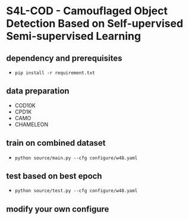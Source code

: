 # S4L-COD - Camouflaged Object Detection Based on Self-upervised Semi-supervised Learning

## dependency and prerequisites
- `pip install -r requirement.txt`

## data preparation
- COD10K
- CPD1K
- CAMO
- CHAMELEON

## train on combined dataset
- `python source/main.py --cfg configure/w48.yaml`

## test based on best epoch
- `python source/test.py --cfg configure/w48.yaml`

## modify your own configure

